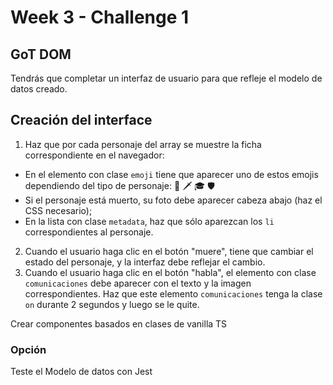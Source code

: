 # Week 3 - Challenge 1

## GoT DOM

Tendrás que completar un interfaz de usuario para que refleje el modelo de datos creado.

## Creación del interface

1. Haz que por cada personaje del array se muestre la ficha correspondiente en el navegador:

- En el elemento con clase `emoji` tiene que aparecer uno de estos emojis dependiendo del tipo de personaje: 👑 🗡 🎓 🛡
- Si el personaje está muerto, su foto debe aparecer cabeza abajo (haz el CSS necesario);
- En la lista con clase `metadata`, haz que sólo aparezcan los `li` correspondientes al personaje.

2. Cuando el usuario haga clic en el botón "muere", tiene que cambiar el estado del personaje, y la interfaz debe reflejar el cambio.
3. Cuando el usuario haga clic en el botón "habla", el elemento con clase `comunicaciones` debe aparecer con el texto y la imagen correspondientes. Haz que este elemento `comunicaciones` tenga la clase `on` durante 2 segundos y luego se le quite.

Crear componentes basados en clases de vanilla TS

### Opción

Teste el Modelo de datos con Jest
